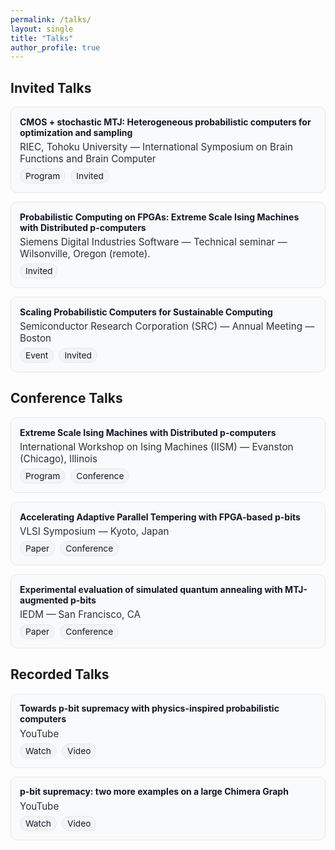 ```yaml
---
permalink: /talks/
layout: single
title: "Talks"
author_profile: true
---
```


<!-- Page-scoped styles: light-only, no theme variables -->
<style>
  .t-section{margin:.6rem 0 1rem}
  .t-grid{
    list-style:none;margin:.25rem 0 0 0;padding:0;
    display:grid;grid-template-columns:repeat(2,minmax(0,1fr));gap:14px
  }
  .t-card{
    border:1px solid #e5e7eb;background:#f8fafc;border-radius:10px;padding:14px;
    overflow-wrap:anywhere;word-break:normal;
  }
  .t-card *{text-align:left !important}
  .t-title{margin:.05rem 0 .35rem;font-weight:700;color:#111827}
  .t-host{font-size:.95rem;opacity:.9;margin:.1rem 0}
  .t-links{display:flex;flex-wrap:wrap;gap:8px;margin-top:.35rem}
  .badge{
    display:inline-block;font-size:.86rem;padding:3px 8px;border-radius:999px;
    border:1px solid #e5e7eb;background:#f3f4f6;color:#111827;text-decoration:none;white-space:nowrap
  }
  .badge:hover{background:#e5e7eb}
  @media (max-width:980px){.t-grid{grid-template-columns:1fr}}

  /* CLICK FIX (Windows Chrome): keep cards/links above any overlay */
  .t-card{ position:relative; z-index:5; }
  .t-links a{ position:relative; z-index:6; }
</style>

## Invited Talks

<ul class="t-grid">

  <li class="t-card">
    <div class="t-title">CMOS + stochastic MTJ: Heterogeneous probabilistic computers for optimization and sampling</div>
    <div class="t-host">RIEC, Tohoku University — International Symposium on Brain Functions and Brain Computer</div>
    <div class="t-links">
      <a class="badge" href="https://www.nanospin.riec.tohoku.ac.jp/RIEC_Sympo/2023/program.html" target="_blank" rel="noopener">Program</a>
      <span class="badge">Invited</span>
    </div>
  </li>

  <li class="t-card">
    <div class="t-title">Probabilistic Computing on FPGAs: Extreme Scale Ising Machines with Distributed p-computers</div>
    <div class="t-host">Siemens Digital Industries Software — Technical seminar — Wilsonville, Oregon (remote).</div>
    <div class="t-links">
      <span class="badge">Invited</span>
    </div>
  </li>

  <li class="t-card">
    <div class="t-title">Scaling Probabilistic Computers for Sustainable Computing</div>
    <div class="t-host">Semiconductor Research Corporation (SRC) — Annual Meeting — Boston</div>
    <div class="t-links">
      <a class="badge" href="http://www.ausrc.org/index-230.html" target="_blank" rel="noopener">Event</a>
      <span class="badge">Invited</span>
    </div>
  </li>

</ul>

## Conference Talks

<ul class="t-grid">

  <li class="t-card">
    <div class="t-title">Extreme Scale Ising Machines with Distributed p-computers</div>
    <div class="t-host">International Workshop on Ising Machines (IISM) — Evanston (Chicago), Illinois</div>
    <div class="t-links">
      <a class="badge" href="https://www.petaspin.com/isingmachines2025/preliminary-program/" target="_blank" rel="noopener">Program</a>
      <span class="badge">Conference</span>
    </div>
  </li>

  <li class="t-card">
    <div class="t-title">Accelerating Adaptive Parallel Tempering with FPGA-based p-bits</div>
    <div class="t-host">VLSI Symposium — Kyoto, Japan</div>
    <div class="t-links">
      <a class="badge" href="https://ieeexplore.ieee.org/document/10185207" target="_blank" rel="noopener">Paper</a>
      <span class="badge">Conference</span>
    </div>
  </li>

  <li class="t-card">
    <div class="t-title">Experimental evaluation of simulated quantum annealing with MTJ-augmented p-bits</div>
    <div class="t-host">IEDM — San Francisco, CA</div>
    <div class="t-links">
      <a class="badge" href="https://ieeexplore.ieee.org/document/10019530" target="_blank" rel="noopener">Paper</a>
      <span class="badge">Conference</span>
    </div>
  </li>

</ul>

## Recorded Talks

<ul class="t-grid">

  <li class="t-card">
    <div class="t-title">Towards p-bit supremacy with physics-inspired probabilistic computers</div>
    <div class="t-host">YouTube</div>
    <div class="t-links">
      <a class="badge" href="https://www.youtube.com/watch?v=q28PovnQeN4" target="_blank" rel="noopener">Watch</a>
      <span class="badge">Video</span>
    </div>
  </li>

  <li class="t-card">
    <div class="t-title">p-bit supremacy: two more examples on a large Chimera Graph</div>
    <div class="t-host">YouTube</div>
    <div class="t-links">
      <a class="badge" href="https://www.youtube.com/watch?v=JHNB27FhvWc" target="_blank" rel="noopener">Watch</a>
      <span class="badge">Video</span>
    </div>
  </li>

</ul>

